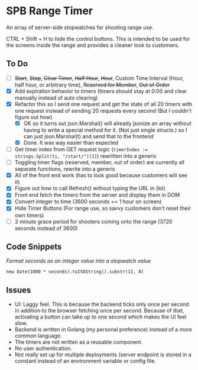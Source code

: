 # SPB Range Timer

An array of server-side stopwatches for shooting range use.

CTRL + Shift + H to hide the control buttons. This is intended to be used for the screens inside the range and provides a cleaner look to customers.

## To Do

- [ ] ~~Start~~, ~~Stop~~, ~~Clear Timer~~, ~~Half Hour~~, ~~Hour~~, Custom Time Interval (Hour, half hour, or arbitrary time), ~~Reserved for Member~~, ~~Out of Order~~
- [x] Add expiration behavior to timers (timers should stay at 0:00 and clear manually instead of auto clearing)
- [x] Refactor this so I send one request and get the state of all 20 timers with one request instead of sending 20 requests every second (But I couldn't figure out how)
  - [x] OK so it turns out json.Marshal() will already jsonize an array without having to write a special method for it. (Not just single structs.) so I can just json.Marshal(t) and send that to the frontend
  - [x] Done. It was way easier than expected
- [ ] Get timer index from GET request logic (`timerIndex := strings.Split(ti, "/start/")[1]`) rewritten into a generic
- [ ] Toggling timer flags (reserved, member, out of order) are currently all separate functions, rewrite into a generic
- [x] All of the front end work (has to look good because customers will see it)
- [x] Figure out how to call Refresh() without typing the URL in (lol)
- [x] Front end fetch the timers from the server and display them in DOM
- [x] Convert integer to time (3600 seconds == 1 hour on screen)
- [x] Hide Timer Buttons (For range use, so savvy customers don't reset their own timers)
- [ ] 2 minute grace period for shooters coming onto the range (3720 seconds instead of 3600)

## Code Snippets

*Format seconds as an integer value into a stopwatch value*
```
new Date(1000 * seconds).toISOString().substr(11, 8)
```
## Issues

- UI: Laggy feel. This is because the backend ticks only once per second in addition to the 
browser fetching once per second. Because of that, activating a button can take up to one second which makes the UI feel slow.
- Backend is written in Golang (my personal preference) instead of a more common language.
- The timers are not written as a reusable component.
- No user authentication.
- Not really set up for multiple deployments (server endpoint is stored in a constant instead of an environment variable or config file.
